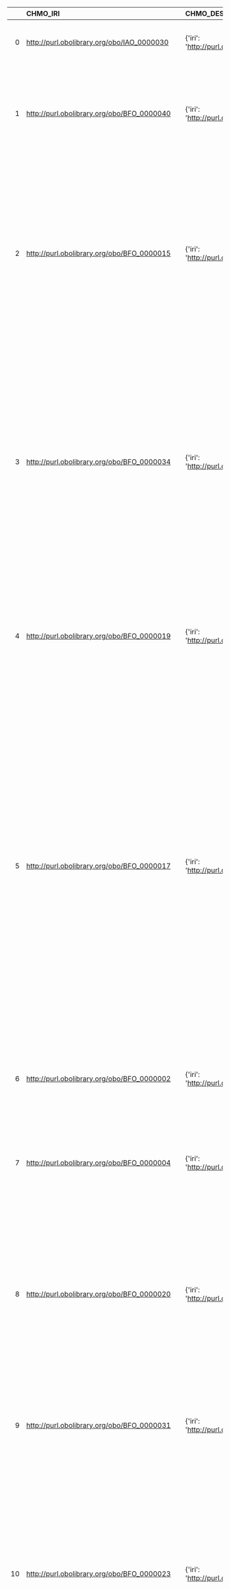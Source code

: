 |    | CHMO_IRI                                    | CHMO_DESC                                                                                                       | OBI_IRI                                     | OBI_DESC                                               | OBI_DEF                                                                                                                                                                                                                                                                                                                                                                                                                                                                                                                                                                       |
|---:|:--------------------------------------------|:----------------------------------------------------------------------------------------------------------------|:--------------------------------------------|:-------------------------------------------------------|:------------------------------------------------------------------------------------------------------------------------------------------------------------------------------------------------------------------------------------------------------------------------------------------------------------------------------------------------------------------------------------------------------------------------------------------------------------------------------------------------------------------------------------------------------------------------------|
|  0 | http://purl.obolibrary.org/obo/IAO_0000030  | {'iri': 'http://purl.obolibrary.org/obo/IAO_0000030'}                                                           | http://purl.obolibrary.org/obo/IAO_0000030  | {'iri': 'http://purl.obolibrary.org/obo/IAO_0000030'}  | ['A generically dependent continuant that is about some thing. [IAO]']                                                                                                                                                                                                                                                                                                                                                                                                                                                                                                        |
|  1 | http://purl.obolibrary.org/obo/BFO_0000040  | {'iri': 'http://purl.obolibrary.org/obo/BFO_0000040'}                                                           | http://purl.obolibrary.org/obo/BFO_0000040  | {'iri': 'http://purl.obolibrary.org/obo/BFO_0000040'}  | ['A material entity is an independent continuant that has some portion of matter as proper or improper continuant part. [BFO]']                                                                                                                                                                                                                                                                                                                                                                                                                                               |
|  2 | http://purl.obolibrary.org/obo/BFO_0000015  | {'iri': 'http://purl.obolibrary.org/obo/BFO_0000015'}                                                           | http://purl.obolibrary.org/obo/BFO_0000015  | {'iri': 'http://purl.obolibrary.org/obo/BFO_0000015'}  | ['p is a process if p is an occurrent that has temporal proper parts and for some time t, p specifically depends on some material entity at t. [BFO]', locstr("Process, i.e., a physical entity with a temporal evolution that 'has a meaning for the ontologist'", 'en')]                                                                                                                                                                                                                                                                                                    |
|  3 | http://purl.obolibrary.org/obo/BFO_0000034  | {'iri': 'http://purl.obolibrary.org/obo/BFO_0000034'}                                                           | http://purl.obolibrary.org/obo/BFO_0000034  | {'iri': 'http://purl.obolibrary.org/obo/BFO_0000034'}  | ['A function is a disposition that exists in virtue of the bearer’s physical make-up and this physical make-up is something the bearer possesses because it came into being, either through evolution (in the case of natural biological entities) or through intentional design (in the case of artifacts), in order to realize processes of a certain sort. [BFO]']                                                                                                                                                                                                         |
|  4 | http://purl.obolibrary.org/obo/BFO_0000019  | {'iri': 'http://purl.obolibrary.org/obo/BFO_0000019'}                                                           | http://purl.obolibrary.org/obo/BFO_0000019  | {'iri': 'http://purl.obolibrary.org/obo/BFO_0000019'}  | ['A quality is a specifically dependent continuant that, in contrast to roles and dispositions, does not require any further process in order to be realized. [BFO]']                                                                                                                                                                                                                                                                                                                                                                                                         |
|  5 | http://purl.obolibrary.org/obo/BFO_0000017  | {'iri': 'http://purl.obolibrary.org/obo/BFO_0000017'}                                                           | http://purl.obolibrary.org/obo/BFO_0000017  | {'iri': 'http://purl.obolibrary.org/obo/BFO_0000017'}  | ['To say that b is a realizable entity is to say that b is a specifically dependent continuant that inheres in some independent continuant which is not a spatial region and is of a type instances of which are realized in processes of a correlated type.´[BFO]', 'To say that b is a realizable entity is to say that b is a specifically dependent continuant that inheres in some independent continuant which is not a spatial region and is of a type instances of which are realized in processes of a correlated type. (axiom label in BFO2 Reference: [058-002])'] |
|  6 | http://purl.obolibrary.org/obo/BFO_0000002  | {'iri': 'http://purl.obolibrary.org/obo/BFO_0000002'}                                                           | http://purl.obolibrary.org/obo/BFO_0000002  | {'iri': 'http://purl.obolibrary.org/obo/BFO_0000002'}  | ['A continuant is an entity that persists, endures, or continues to exist through time while maintaining its identity. [BFO]']                                                                                                                                                                                                                                                                                                                                                                                                                                                |
|  7 | http://purl.obolibrary.org/obo/BFO_0000004  | {'iri': 'http://purl.obolibrary.org/obo/BFO_0000004'}                                                           | http://purl.obolibrary.org/obo/BFO_0000004  | {'iri': 'http://purl.obolibrary.org/obo/BFO_0000004'}  | ['b is an independent continuant if b is a continuant which is such that there is no c and no t such that b s-depends_on c at t. [BFO]']                                                                                                                                                                                                                                                                                                                                                                                                                                      |
|  8 | http://purl.obolibrary.org/obo/BFO_0000020  | {'iri': 'http://purl.obolibrary.org/obo/BFO_0000020'}                                                           | http://purl.obolibrary.org/obo/BFO_0000020  | {'iri': 'http://purl.obolibrary.org/obo/BFO_0000020'}  | ['b is a specifically dependent continuant if b is a continuant and there is some independent continuant c which is not a spatial region and which is such that b specifically depends on c at every time t during the course of b’s existence. [BFO]']                                                                                                                                                                                                                                                                                                                       |
|  9 | http://purl.obolibrary.org/obo/BFO_0000031  | {'iri': 'http://purl.obolibrary.org/obo/BFO_0000031'}                                                           | http://purl.obolibrary.org/obo/BFO_0000031  | {'iri': 'http://purl.obolibrary.org/obo/BFO_0000031'}  | ['b is a generically dependent continuant if b is a continuant that generically depends on one or more other entities. [BFO]']                                                                                                                                                                                                                                                                                                                                                                                                                                                |
| 10 | http://purl.obolibrary.org/obo/BFO_0000023  | {'iri': 'http://purl.obolibrary.org/obo/BFO_0000023'}                                                           | http://purl.obolibrary.org/obo/BFO_0000023  | {'iri': 'http://purl.obolibrary.org/obo/BFO_0000023'}  | ['B is a role means: b is a realizable entity and b exists because there is some single bearer that is in some special physical, social, or institutional set of circumstances in which this bearer does not have to be and b is not such that, if it ceases to exist, then the physical make-up of the bearer is thereby changed. [BFO]']                                                                                                                                                                                                                                    |
| 11 | http://purl.obolibrary.org/obo/BFO_0000016  | {'iri': 'http://purl.obolibrary.org/obo/BFO_0000016'}                                                           | http://purl.obolibrary.org/obo/BFO_0000016  | {'iri': 'http://purl.obolibrary.org/obo/BFO_0000016'}  | ['B is a disposition means: b is a realizable entity and b’s bearer is some material entity and b is such that if it ceases to exist, then its bearer is physically changed, and b’s realization occurs when and because this bearer is in some special physical circumstances, and this realization occurs in virtue of the bearer’s physical make-up. [BFO]']                                                                                                                                                                                                               |
| 12 | http://purl.obolibrary.org/obo/CHEBI_23367  | {'iri': 'http://purl.obolibrary.org/obo/CHEBI_23367'}                                                           | http://purl.obolibrary.org/obo/CHEBI_23367  | {'iri': 'http://purl.obolibrary.org/obo/CHEBI_23367'}  | ['Any constitutionally or isotopically distinct atom, molecule, ion, ion pair, radical, radical ion, complex, conformer etc., identifiable as a separately distinguishable entity. [IUPAC]']                                                                                                                                                                                                                                                                                                                                                                                  |
| 13 | http://purl.obolibrary.org/obo/OBI_0000011  | {'iri': 'http://purl.obolibrary.org/obo/OBI_0000011'}                                                           | http://purl.obolibrary.org/obo/OBI_0000011  | {'iri': 'http://purl.obolibrary.org/obo/OBI_0000011'}  | ['A processual entity that realizes a plan which is the concretization of a plan specification. [IAO]']                                                                                                                                                                                                                                                                                                                                                                                                                                                                       |
| 14 | http://purl.obolibrary.org/obo/BFO_0000140  | {'iri': 'http://purl.obolibrary.org/obo/BFO_0000140'}                                                           | http://purl.obolibrary.org/obo/BFO_0000140  | {'iri': 'http://purl.obolibrary.org/obo/BFO_0000140'}  | ['B is a continuant fiat boundary if b is an immaterial entity that is of zero, one or two dimensions and does not include a spatial region as part. [BFO]']                                                                                                                                                                                                                                                                                                                                                                                                                  |
| 15 | http://purl.obolibrary.org/obo/IAO_0000005  | {'iri': 'http://purl.obolibrary.org/obo/IAO_0000005'}                                                           | http://purl.obolibrary.org/obo/IAO_0000005  | {'iri': 'http://purl.obolibrary.org/obo/IAO_0000005'}  | ['A directive information entity that describes an intended process endpoint. When part of a plan specification the concretization is realized in a planned process in which the bearer tries to effect the world so that the process endpoint is achieved. [IAO]']                                                                                                                                                                                                                                                                                                           |
| 16 | http://purl.obolibrary.org/obo/OBI_0000094  | {'iri': 'http://purl.obolibrary.org/obo/OBI_0000094'}                                                           | http://purl.obolibrary.org/obo/OBI_0000094  | {'iri': 'http://purl.obolibrary.org/obo/OBI_0000094'}  | ['Material processing is a planned material process which results in physical changes in a specified input material. [OBI]']                                                                                                                                                                                                                                                                                                                                                                                                                                                  |
| 17 | http://purl.obolibrary.org/obo/IAO_0000027  | {'iri': 'http://purl.obolibrary.org/obo/IAO_0000027'}                                                           | http://purl.obolibrary.org/obo/IAO_0000027  | {'iri': 'http://purl.obolibrary.org/obo/IAO_0000027'}  | []                                                                                                                                                                                                                                                                                                                                                                                                                                                                                                                                                                            |
| 18 | http://purl.obolibrary.org/obo/IAO_0000033  | {'iri': 'http://purl.obolibrary.org/obo/IAO_0000033'}                                                           | http://purl.obolibrary.org/obo/IAO_0000033  | {'iri': 'http://purl.obolibrary.org/obo/IAO_0000033'}  | []                                                                                                                                                                                                                                                                                                                                                                                                                                                                                                                                                                            |
| 19 | http://purl.obolibrary.org/obo/IAO_0000104  | {'iri': 'http://purl.obolibrary.org/obo/IAO_0000104'}                                                           | http://purl.obolibrary.org/obo/IAO_0000104  | {'iri': 'http://purl.obolibrary.org/obo/IAO_0000104'}  | []                                                                                                                                                                                                                                                                                                                                                                                                                                                                                                                                                                            |
| 20 | http://purl.obolibrary.org/obo/IAO_0000140  | {'iri': 'http://purl.obolibrary.org/obo/IAO_0000140'}                                                           | http://purl.obolibrary.org/obo/IAO_0000140  | {'iri': 'http://purl.obolibrary.org/obo/IAO_0000140'}  | []                                                                                                                                                                                                                                                                                                                                                                                                                                                                                                                                                                            |
| 21 | http://purl.obolibrary.org/obo/OBI_0000070  | {'iri': 'http://purl.obolibrary.org/obo/OBI_0000070'}                                                           | http://purl.obolibrary.org/obo/OBI_0000070  | {'iri': 'http://purl.obolibrary.org/obo/OBI_0000070'}  | []                                                                                                                                                                                                                                                                                                                                                                                                                                                                                                                                                                            |
| 22 | http://purl.obolibrary.org/obo/OBI_0000443  | {'iri': 'http://purl.obolibrary.org/obo/OBI_0000443'}                                                           | http://purl.obolibrary.org/obo/OBI_0000443  | {'iri': 'http://purl.obolibrary.org/obo/OBI_0000443'}  | []                                                                                                                                                                                                                                                                                                                                                                                                                                                                                                                                                                            |
| 23 | http://purl.obolibrary.org/obo/OBI_0000185  | {'iri': 'http://purl.obolibrary.org/obo/OBI_0000185'}                                                           | http://purl.obolibrary.org/obo/OBI_0000185  | {'iri': 'http://purl.obolibrary.org/obo/OBI_0000185'}  | []                                                                                                                                                                                                                                                                                                                                                                                                                                                                                                                                                                            |
| 24 | http://purl.obolibrary.org/obo/CHMO_0000087 | {'iri': 'http://purl.obolibrary.org/obo/CHMO_0000087'}                                                          | http://purl.obolibrary.org/obo/CHMO_0000087 | {'iri': 'http://purl.obolibrary.org/obo/CHMO_0000087'} | []                                                                                                                                                                                                                                                                                                                                                                                                                                                                                                                                                                            |
| 25 | http://purl.obolibrary.org/obo/CHMO_0000089 | {'iri': 'http://purl.obolibrary.org/obo/CHMO_0000089'}                                                          | http://purl.obolibrary.org/obo/CHMO_0000089 | {'iri': 'http://purl.obolibrary.org/obo/CHMO_0000089'} | []                                                                                                                                                                                                                                                                                                                                                                                                                                                                                                                                                                            |
| 26 | http://purl.obolibrary.org/obo/CHMO_0000102 | {'iri': 'http://purl.obolibrary.org/obo/CHMO_0000102'}                                                          | http://purl.obolibrary.org/obo/CHMO_0000102 | {'iri': 'http://purl.obolibrary.org/obo/CHMO_0000102'} | []                                                                                                                                                                                                                                                                                                                                                                                                                                                                                                                                                                            |
| 27 | http://purl.obolibrary.org/obo/OBI_0400064  | {'iri': 'http://purl.obolibrary.org/obo/OBI_0400064'}                                                           | http://purl.obolibrary.org/obo/OBI_0400064  | {'iri': 'http://purl.obolibrary.org/obo/OBI_0400064'}  | []                                                                                                                                                                                                                                                                                                                                                                                                                                                                                                                                                                            |
| 28 | http://purl.obolibrary.org/obo/CHMO_0000701 | {'iri': 'http://purl.obolibrary.org/obo/CHMO_0000701'}                                                          | http://purl.obolibrary.org/obo/CHMO_0000701 | {'iri': 'http://purl.obolibrary.org/obo/CHMO_0000701'} | []                                                                                                                                                                                                                                                                                                                                                                                                                                                                                                                                                                            |
| 29 | http://purl.obolibrary.org/obo/OBI_0001138  | {'iri': 'http://purl.obolibrary.org/obo/OBI_0001138'}                                                           | http://purl.obolibrary.org/obo/OBI_0001138  | {'iri': 'http://purl.obolibrary.org/obo/OBI_0001138'}  | []                                                                                                                                                                                                                                                                                                                                                                                                                                                                                                                                                                            |
| 30 | http://purl.obolibrary.org/obo/OBI_0000968  | {'iri': 'http://purl.obolibrary.org/obo/OBI_0000968'}                                                           | http://purl.obolibrary.org/obo/OBI_0000968  | {'iri': 'http://purl.obolibrary.org/obo/OBI_0000968'}  | []                                                                                                                                                                                                                                                                                                                                                                                                                                                                                                                                                                            |
| 31 | http://purl.obolibrary.org/obo/OBI_0302886  | {'iri': 'http://purl.obolibrary.org/obo/OBI_0302886'}                                                           | http://purl.obolibrary.org/obo/OBI_0302886  | {'iri': 'http://purl.obolibrary.org/obo/OBI_0302886'}  | []                                                                                                                                                                                                                                                                                                                                                                                                                                                                                                                                                                            |
| 32 | http://purl.obolibrary.org/obo/OBI_0302912  | {'iri': 'http://purl.obolibrary.org/obo/OBI_0302912'}                                                           | http://purl.obolibrary.org/obo/OBI_0302912  | {'iri': 'http://purl.obolibrary.org/obo/OBI_0302912'}  | []                                                                                                                                                                                                                                                                                                                                                                                                                                                                                                                                                                            |
| 33 | http://purl.obolibrary.org/obo/OBI_0000796  | {'iri': 'http://purl.obolibrary.org/obo/OBI_0000796'}                                                           | http://purl.obolibrary.org/obo/OBI_0000796  | {'iri': 'http://purl.obolibrary.org/obo/OBI_0000796'}  | []                                                                                                                                                                                                                                                                                                                                                                                                                                                                                                                                                                            |
| 34 | http://purl.obolibrary.org/obo/OBI_0001042  | {'iri': 'http://purl.obolibrary.org/obo/OBI_0001042'}                                                           | http://purl.obolibrary.org/obo/OBI_0001042  | {'iri': 'http://purl.obolibrary.org/obo/OBI_0001042'}  | []                                                                                                                                                                                                                                                                                                                                                                                                                                                                                                                                                                            |
| 35 | http://purl.obolibrary.org/obo/OBI_0302893  | {'iri': 'http://purl.obolibrary.org/obo/OBI_0302893'}                                                           | http://purl.obolibrary.org/obo/OBI_0302893  | {'iri': 'http://purl.obolibrary.org/obo/OBI_0302893'}  | []                                                                                                                                                                                                                                                                                                                                                                                                                                                                                                                                                                            |
| 36 | http://purl.obolibrary.org/obo/OBI_0001061  | {'iri': 'http://purl.obolibrary.org/obo/OBI_0001061'}                                                           | http://purl.obolibrary.org/obo/OBI_0001061  | {'iri': 'http://purl.obolibrary.org/obo/OBI_0001061'}  | []                                                                                                                                                                                                                                                                                                                                                                                                                                                                                                                                                                            |
| 37 | http://purl.obolibrary.org/obo/OBI_0000073  | {'iri': 'http://purl.obolibrary.org/obo/OBI_0000073'}                                                           | http://purl.obolibrary.org/obo/OBI_0000073  | {'iri': 'http://purl.obolibrary.org/obo/OBI_0000073'}  | []                                                                                                                                                                                                                                                                                                                                                                                                                                                                                                                                                                            |
| 38 | http://purl.obolibrary.org/obo/OBI_0000661  | {'iri': 'http://purl.obolibrary.org/obo/OBI_0000661'}                                                           | http://purl.obolibrary.org/obo/OBI_0000661  | {'iri': 'http://purl.obolibrary.org/obo/OBI_0000661'}  | []                                                                                                                                                                                                                                                                                                                                                                                                                                                                                                                                                                            |
| 39 | http://purl.obolibrary.org/obo/OBI_0000838  | {'iri': 'http://purl.obolibrary.org/obo/OBI_0000838'}                                                           | http://purl.obolibrary.org/obo/OBI_0000838  | {'iri': 'http://purl.obolibrary.org/obo/OBI_0000838'}  | []                                                                                                                                                                                                                                                                                                                                                                                                                                                                                                                                                                            |
| 40 | http://purl.obolibrary.org/obo/OBI_0001032  | {'iri': 'http://purl.obolibrary.org/obo/OBI_0001032'}                                                           | http://purl.obolibrary.org/obo/OBI_0001032  | {'iri': 'http://purl.obolibrary.org/obo/OBI_0001032'}  | []                                                                                                                                                                                                                                                                                                                                                                                                                                                                                                                                                                            |
| 41 | http://purl.obolibrary.org/obo/OBI_0200051  | {'iri': 'http://purl.obolibrary.org/obo/OBI_0200051'}                                                           | http://purl.obolibrary.org/obo/OBI_0200051  | {'iri': 'http://purl.obolibrary.org/obo/OBI_0200051'}  | []                                                                                                                                                                                                                                                                                                                                                                                                                                                                                                                                                                            |
| 42 | http://purl.obolibrary.org/obo/OBI_0600014  | {'iri': 'http://purl.obolibrary.org/obo/OBI_0600014'}                                                           | http://purl.obolibrary.org/obo/OBI_0600014  | {'iri': 'http://purl.obolibrary.org/obo/OBI_0600014'}  | []                                                                                                                                                                                                                                                                                                                                                                                                                                                                                                                                                                            |
| 43 | http://purl.obolibrary.org/obo/OBI_0302888  | {'iri': 'http://purl.obolibrary.org/obo/OBI_0302888'}                                                           | http://purl.obolibrary.org/obo/OBI_0302888  | {'iri': 'http://purl.obolibrary.org/obo/OBI_0302888'}  | []                                                                                                                                                                                                                                                                                                                                                                                                                                                                                                                                                                            |
| 44 | http://purl.obolibrary.org/obo/OBI_0400065  | {'iri': 'http://purl.obolibrary.org/obo/OBI_0400065'}                                                           | http://purl.obolibrary.org/obo/OBI_0400065  | {'iri': 'http://purl.obolibrary.org/obo/OBI_0400065'}  | []                                                                                                                                                                                                                                                                                                                                                                                                                                                                                                                                                                            |
| 45 | http://purl.obolibrary.org/obo/CHMO_0002579 | {'label': 'autosampler', 'prefLabel': None, 'altLabel': None, 'name': 'CHMO_0002579'}                           | http://purl.obolibrary.org/obo/OBI_0000555  | {'label': 'autosampler'}                               | []                                                                                                                                                                                                                                                                                                                                                                                                                                                                                                                                                                            |
| 46 | http://purl.obolibrary.org/obo/CHMO_0000987 | {'label': 'capillary column', 'prefLabel': None, 'altLabel': None, 'name': 'CHMO_0000987'}                      | http://purl.obolibrary.org/obo/OBI_0000496  | {'label': 'capillary column'}                          | []                                                                                                                                                                                                                                                                                                                                                                                                                                                                                                                                                                            |
| 47 | http://purl.obolibrary.org/obo/CHMO_0002585 | {'label': 'refractive index detector', 'prefLabel': None, 'altLabel': None, 'name': 'CHMO_0002585'}             | http://purl.obolibrary.org/obo/OBI_0000583  | {'label': 'refractive index detector'}                 | []                                                                                                                                                                                                                                                                                                                                                                                                                                                                                                                                                                            |
| 48 | http://purl.obolibrary.org/obo/CHMO_0000975 | {'label': 'packed column', 'prefLabel': None, 'altLabel': None, 'name': 'CHMO_0000975'}                         | http://purl.obolibrary.org/obo/OBI_0000448  | {'label': 'packed column'}                             | []                                                                                                                                                                                                                                                                                                                                                                                                                                                                                                                                                                            |
| 49 | http://purl.obolibrary.org/obo/CHMO_0000960 | {'label': 'ion source', 'prefLabel': None, 'altLabel': None, 'name': 'CHMO_0000960'}                            | http://purl.obolibrary.org/obo/OBI_0000361  | {'label': 'ion source'}                                | []                                                                                                                                                                                                                                                                                                                                                                                                                                                                                                                                                                            |
| 50 | http://purl.obolibrary.org/obo/CHMO_0001004 | {'label': 'liquid chromatography', 'prefLabel': None, 'altLabel': None, 'name': 'CHMO_0001004'}                 | http://purl.obolibrary.org/obo/OBI_0003547  | {'label': 'liquid chromatography'}                     | []                                                                                                                                                                                                                                                                                                                                                                                                                                                                                                                                                                            |
| 51 | http://purl.obolibrary.org/obo/CHMO_0001047 | {'label': 'Centrifugation', 'prefLabel': None, 'altLabel': None, 'name': 'CHMO_0001047'}                        | http://purl.obolibrary.org/obo/OBI_0302886  | {'label': 'Centrifugation'}                            | []                                                                                                                                                                                                                                                                                                                                                                                                                                                                                                                                                                            |
| 52 | http://purl.obolibrary.org/obo/CHMO_0001522 | {'label': 'Dialysis', 'prefLabel': None, 'altLabel': None, 'name': 'CHMO_0001522'}                              | http://purl.obolibrary.org/obo/OBI_0600052  | {'label': 'Dialysis'}                                  | []                                                                                                                                                                                                                                                                                                                                                                                                                                                                                                                                                                            |
| 53 | http://purl.obolibrary.org/obo/CHMO_0001640 | {'label': 'Filtration', 'prefLabel': None, 'altLabel': None, 'name': 'CHMO_0001640'}                            | http://purl.obolibrary.org/obo/OBI_0302885  | {'label': 'Filtration'}                                | []                                                                                                                                                                                                                                                                                                                                                                                                                                                                                                                                                                            |
| 54 | http://purl.obolibrary.org/obo/CHMO_0000953 | {'label': 'microscope', 'prefLabel': None, 'altLabel': None, 'name': 'CHMO_0000953'}                            | http://purl.obolibrary.org/obo/OBI_0400169  | {'label': 'microscope'}                                | []                                                                                                                                                                                                                                                                                                                                                                                                                                                                                                                                                                            |
| 55 | http://purl.obolibrary.org/obo/CHMO_0001088 | {'label': 'electron microscope', 'prefLabel': None, 'altLabel': None, 'name': 'CHMO_0001088'}                   | http://purl.obolibrary.org/obo/OBI_0000990  | {'label': 'electron microscope'}                       | []                                                                                                                                                                                                                                                                                                                                                                                                                                                                                                                                                                            |
| 56 | http://purl.obolibrary.org/obo/CHMO_0002232 | {'label': 'spectrophotometer', 'prefLabel': None, 'altLabel': None, 'name': 'CHMO_0002232'}                     | http://purl.obolibrary.org/obo/OBI_0400115  | {'label': 'spectrophotometer'}                         | []                                                                                                                                                                                                                                                                                                                                                                                                                                                                                                                                                                            |
| 57 | http://purl.obolibrary.org/obo/CHMO_0000947 | {'label': 'optical microscope', 'prefLabel': None, 'altLabel': None, 'name': 'CHMO_0000947'}                    | http://purl.obolibrary.org/obo/OBI_0000940  | {'label': 'optical microscope'}                        | []                                                                                                                                                                                                                                                                                                                                                                                                                                                                                                                                                                            |
| 58 | http://purl.obolibrary.org/obo/CHMO_0000950 | {'label': 'diffractometer', 'prefLabel': None, 'altLabel': None, 'name': 'CHMO_0000950'}                        | http://purl.obolibrary.org/obo/OBI_0001122  | {'label': 'diffractometer'}                            | []                                                                                                                                                                                                                                                                                                                                                                                                                                                                                                                                                                            |
| 59 | http://purl.obolibrary.org/obo/CHMO_0000982 | {'label': 'mass spectrometer', 'prefLabel': None, 'altLabel': None, 'name': 'CHMO_0000982'}                     | http://purl.obolibrary.org/obo/OBI_0000049  | {'label': 'mass spectrometer'}                         | []                                                                                                                                                                                                                                                                                                                                                                                                                                                                                                                                                                            |
| 60 | http://purl.obolibrary.org/obo/CHMO_0000997 | {'label': 'chromatography column', 'prefLabel': None, 'altLabel': None, 'name': 'CHMO_0000997'}                 | http://purl.obolibrary.org/obo/OBI_0000038  | {'label': 'chromatography column'}                     | []                                                                                                                                                                                                                                                                                                                                                                                                                                                                                                                                                                            |
| 61 | http://purl.obolibrary.org/obo/CHMO_0002742 | {'label': 'elution', 'prefLabel': None, 'altLabel': None, 'name': 'CHMO_0002742'}                               | http://purl.obolibrary.org/obo/OBI_0302905  | {'label': 'elution'}                                   | []                                                                                                                                                                                                                                                                                                                                                                                                                                                                                                                                                                            |
| 62 | http://purl.obolibrary.org/obo/CHMO_0001059 | {'label': 'ion detector', 'prefLabel': None, 'altLabel': None, 'name': 'CHMO_0001059'}                          | http://purl.obolibrary.org/obo/OBI_0000364  | {'label': 'ion detector'}                              | []                                                                                                                                                                                                                                                                                                                                                                                                                                                                                                                                                                            |
| 63 | http://purl.obolibrary.org/obo/CHMO_0002244 | {'label': 'detector', 'prefLabel': None, 'altLabel': None, 'name': 'CHMO_0002244'}                              | http://purl.obolibrary.org/obo/OBI_0000091  | {'label': 'detector'}                                  | []                                                                                                                                                                                                                                                                                                                                                                                                                                                                                                                                                                            |
| 64 | http://purl.obolibrary.org/obo/CHMO_0001125 | {'label': 'confocal microscope', 'prefLabel': None, 'altLabel': None, 'name': 'CHMO_0001125'}                   | http://purl.obolibrary.org/obo/OBI_0001079  | {'label': 'confocal microscope'}                       | []                                                                                                                                                                                                                                                                                                                                                                                                                                                                                                                                                                            |
| 65 | http://purl.obolibrary.org/obo/CHMO_0001287 | {'label': 'calorimeter', 'prefLabel': None, 'altLabel': None, 'name': 'CHMO_0001287'}                           | http://purl.obolibrary.org/obo/OBI_0000930  | {'label': 'calorimeter'}                               | []                                                                                                                                                                                                                                                                                                                                                                                                                                                                                                                                                                            |
| 66 | http://purl.obolibrary.org/obo/CHMO_0001302 | {'label': 'assembly', 'prefLabel': None, 'altLabel': None, 'name': 'CHMO_0001302'}                              | http://purl.obolibrary.org/obo/SO_0001248   | {'label': 'assembly'}                                  | []                                                                                                                                                                                                                                                                                                                                                                                                                                                                                                                                                                            |
| 67 | http://purl.obolibrary.org/obo/CHMO_0001528 | {'label': 'dissection', 'prefLabel': None, 'altLabel': None, 'name': 'CHMO_0001528'}                            | http://purl.obolibrary.org/obo/OBI_0001504  | {'label': 'dissection'}                                | []                                                                                                                                                                                                                                                                                                                                                                                                                                                                                                                                                                            |
| 68 | http://purl.obolibrary.org/obo/CHMO_0002231 | {'label': 'purification', 'prefLabel': None, 'altLabel': None, 'name': 'CHMO_0002231'}                          | http://purl.obolibrary.org/obo/OBI_0001505  | {'label': 'purification'}                              | []                                                                                                                                                                                                                                                                                                                                                                                                                                                                                                                                                                            |
| 69 | http://purl.obolibrary.org/obo/CHMO_0001688 | {'label': 'precipitation', 'prefLabel': None, 'altLabel': None, 'name': 'CHMO_0001688'}                         | http://purl.obolibrary.org/obo/OBI_0600034  | {'label': 'precipitation'}                             | []                                                                                                                                                                                                                                                                                                                                                                                                                                                                                                                                                                            |
| 70 | http://purl.obolibrary.org/obo/CHMO_0001691 | {'label': 'immunoprecipitation', 'prefLabel': None, 'altLabel': None, 'name': 'CHMO_0001691'}                   | http://purl.obolibrary.org/obo/OBI_0000690  | {'label': 'immunoprecipitation'}                       | []                                                                                                                                                                                                                                                                                                                                                                                                                                                                                                                                                                            |
| 71 | http://purl.obolibrary.org/obo/CHMO_0002166 | {'label': 'autoclave', 'prefLabel': None, 'altLabel': None, 'name': 'CHMO_0002166'}                             | http://purl.obolibrary.org/obo/OBI_0001112  | {'label': 'autoclave'}                                 | []                                                                                                                                                                                                                                                                                                                                                                                                                                                                                                                                                                            |
| 72 | http://purl.obolibrary.org/obo/CHMO_0002467 | {'label': 'analyte', 'prefLabel': None, 'altLabel': None, 'name': 'CHMO_0002467'}                               | http://purl.obolibrary.org/obo/OBI_0000275  | {'label': 'analyte'}                                   | []                                                                                                                                                                                                                                                                                                                                                                                                                                                                                                                                                                            |
| 73 | http://purl.obolibrary.org/obo/CHMO_0002607 | {'label': 'micromanipulator', 'prefLabel': None, 'altLabel': None, 'name': 'CHMO_0002607'}                      | http://purl.obolibrary.org/obo/OBI_0000935  | {'label': 'micromanipulator'}                          | []                                                                                                                                                                                                                                                                                                                                                                                                                                                                                                                                                                            |
| 74 | http://purl.obolibrary.org/obo/CHMO_0002787 | {'label': 'syringe pump', 'prefLabel': None, 'altLabel': None, 'name': 'CHMO_0002787'}                          | http://purl.obolibrary.org/obo/OBI_0400100  | {'label': 'syringe pump'}                              | []                                                                                                                                                                                                                                                                                                                                                                                                                                                                                                                                                                            |
| 75 | http://purl.obolibrary.org/obo/CHMO_0002808 | {'label': 'gas chromatography oven', 'prefLabel': None, 'altLabel': None, 'name': 'CHMO_0002808'}               | http://purl.obolibrary.org/obo/OBI_0000554  | {'label': 'gas chromatography oven'}                   | []                                                                                                                                                                                                                                                                                                                                                                                                                                                                                                                                                                            |
| 76 | http://purl.obolibrary.org/obo/CHMO_0002866 | {'label': 'evaporative light scattering detector', 'prefLabel': None, 'altLabel': None, 'name': 'CHMO_0002866'} | http://purl.obolibrary.org/obo/OBI_0000547  | {'label': 'evaporative light scattering detector'}     | []                                                                                                                                                                                                                                                                                                                                                                                                                                                                                                                                                                            |